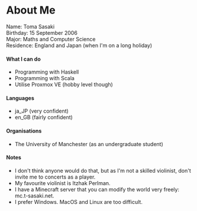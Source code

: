 # About Me
Name: Toma Sasaki<br>
Birthday: 15 September 2006<br>
Major: Maths and Computer Science<br>
Residence: England and Japan (when I'm on a long holiday)<br>

#### What I can do
- Programming with Haskell
- Programming with Scala
- Utilise Proxmox VE (hobby level though)

#### Languages
- ja_JP (very confident)
- en_GB (fairly confident)

#### Organisations
- The University of Manchester (as an undergraduate student)

#### Notes
- I don't think anyone would do that, but as I'm not a skilled violinist, don't invite me to concerts as a player.
- My favourite violinist is Itzhak Perlman.
- I have a Minecraft server that you can modify the world very freely: mc.t-sasaki.net.
- I prefer Windows. MacOS and Linux are too difficult.
